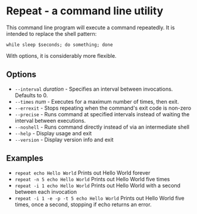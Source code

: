 Repeat - a command line utility
===============================

This command line program will execute a command repeatedly.  It is intended to replace the shell pattern:

    while sleep $seconds; do something; done

With options, it is considerably more flexible.

Options
-------

* `--interval` *duration* - Specifies an interval between invocations.  Defaults to 0.
* `--times` *num* - Executes for a maximum number of times, then exit.
* `--errexit` - Stops repeating when the command's exit code is non-zero
* `--precise` - Runs command at specified intervals instead of waiting the interval between executions.
* `--noshell` - Runs command directly instead of via an intermediate shell
* `--help` - Display usage and exit
* `--version` - Display version info and exit

Examples
--------

* `repeat echo Hello World`
    Prints out Hello World forever
* `repeat -n 5 echo Hello World`
    Prints out Hello World five times
* `repeat -i 1 echo Hello World`
    Prints out Hello World with a second between each invocation
* `repeat -i 1 -e -p -t 5 echo Hello World`
    Prints out Hello World five times, once a second, stopping if echo returns an error.
